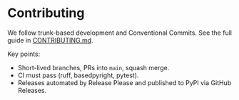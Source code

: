 # Contributing

We follow trunk-based development and Conventional Commits. See the full guide in [CONTRIBUTING.md](https://github.com/QriusGlobal/injx/blob/main/CONTRIBUTING.md).

Key points:
- Short-lived branches, PRs into `main`, squash merge.
- CI must pass (ruff, basedpyright, pytest).
- Releases automated by Release Please and published to PyPI via GitHub Releases.

